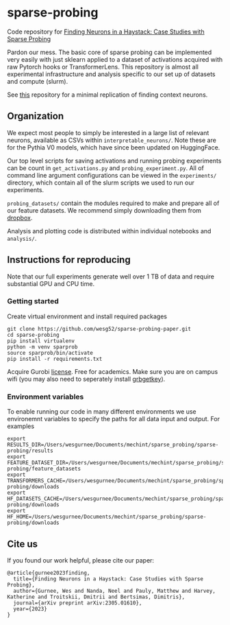 # sparse-probing
Code repository for [Finding Neurons in a Haystack: Case Studies with Sparse Probing](https://arxiv.org/abs/2305.01610)

Pardon our mess. The basic core of sparse probing can be implemented very easily with just sklearn applied to a dataset of activations acquired with raw Pytorch hooks or TransformerLens. This repository is almost all experimental infrastructure and analysis specific to our set up of datasets and compute (slurm).

See [this](https://github.com/wesg52/llm-context-neurons/tree/main) repository for a minimal replication of finding context neurons.

## Organization
We expect most people to simply be interested in a large list of relevant neurons, available as CSVs within `interpretable_neurons/`. Note these are for the Pythia V0 models, which have since been updated on HuggingFace.

Our top level scripts for saving activations and running probing experiments can be count in `get_activations.py` and `probing_experiment.py`. All of command line argument configurations can be viewed in the `experiments/` directory, which contain all of the slurm scripts we used to run our experiments.

`probing_datasets/` contain the modules required to make and prepare all of our feature datasets. We recommend simply downloading them from [dropbox](https://www.dropbox.com/sh/cr2vw4owv6dkw7t/AADvkDwJYKyYDC56q1S8dAS_a?dl=0).

Analysis and plotting code is distributed within individual notebooks and `analysis/`.


## Instructions for reproducing
Note that our full experiments generate well over 1 TB of data and require substantial GPU and CPU time.

### Getting started
Create virtual environment and install required packages
```
git clone https://github.com/wesg52/sparse-probing-paper.git
cd sparse-probing
pip install virtualenv
python -m venv sparprob
source sparprob/bin/activate
pip install -r requirements.txt
```

Acquire Gurobi [license](https://www.gurobi.com/features/academic-named-user-license/). Free for academics. Make sure you are on campus wifi (you may also need to seperately install [grbgetkey](https://support.gurobi.com/hc/en-us/articles/360059842732)).

### Environment variables
To enable running our code in many different environments we use environemnt variables to specify the paths for all data input and output. For examples
```
export RESULTS_DIR=/Users/wesgurnee/Documents/mechint/sparse_probing/sparse-probing/results
export FEATURE_DATASET_DIR=/Users/wesgurnee/Documents/mechint/sparse_probing/sparse-probing/feature_datasets
export TRANSFORMERS_CACHE=/Users/wesgurnee/Documents/mechint/sparse_probing/sparse-probing/downloads
export HF_DATASETS_CACHE=/Users/wesgurnee/Documents/mechint/sparse_probing/sparse-probing/downloads
export HF_HOME=/Users/wesgurnee/Documents/mechint/sparse_probing/sparse-probing/downloads
```


## Cite us
If you found our work helpful, please cite our paper:
```
@article{gurnee2023finding,
  title={Finding Neurons in a Haystack: Case Studies with Sparse Probing},
  author={Gurnee, Wes and Nanda, Neel and Pauly, Matthew and Harvey, Katherine and Troitskii, Dmitrii and Bertsimas, Dimitris},
  journal={arXiv preprint arXiv:2305.01610},
  year={2023}
}
```
